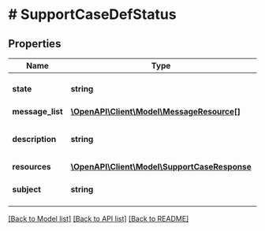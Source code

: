 # # SupportCaseDefStatus

## Properties

Name | Type | Description | Notes
------------ | ------------- | ------------- | -------------
**state** | **string** | The state of the support case entity. | [optional] [readonly]
**message_list** | [**\OpenAPI\Client\Model\MessageResource[]**](MessageResource.md) |  | [optional]
**description** | **string** | Description of the support case. | [optional]
**resources** | [**\OpenAPI\Client\Model\SupportCaseResponse**](SupportCaseResponse.md) |  |
**subject** | **string** | Subject of the support case. |

[[Back to Model list]](../../README.md#models) [[Back to API list]](../../README.md#endpoints) [[Back to README]](../../README.md)
